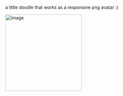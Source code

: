 a little doodle that works as a responsive png avatar :)

<img width="241" alt="image" src="https://github.com/user-attachments/assets/a661ca88-c30a-4854-a5fc-160f7e53c335">
